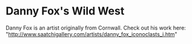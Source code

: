 <h1>Danny Fox's Wild West</h1>

Danny Fox is an artist originally from Cornwall. Check out his work here: "http://www.saatchigallery.com/artists/danny_fox_iconoclasts_i.htm"
